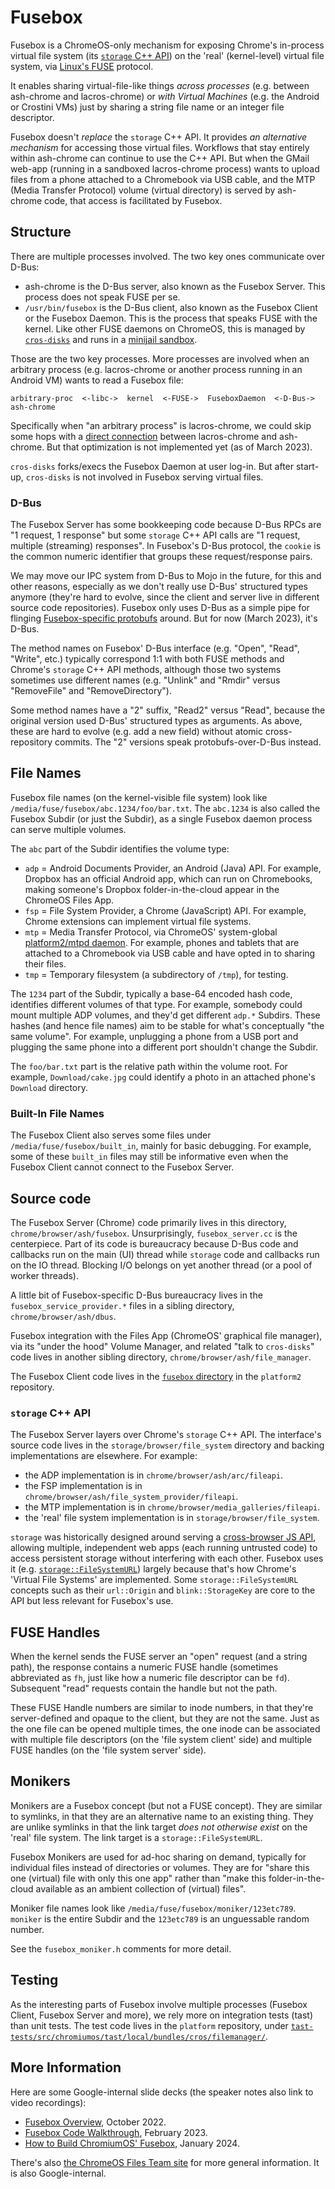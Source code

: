 # Fusebox

Fusebox is a ChromeOS-only mechanism for exposing Chrome's in-process virtual
file system (its [`storage` C++
API](https://source.chromium.org/chromium/chromium/src/+/main:storage/browser/file_system/))
on the 'real' (kernel-level) virtual file system, via [Linux's
FUSE](https://www.kernel.org/doc/html/latest/filesystems/fuse.html) protocol.

It enables sharing virtual-file-like things *across processes* (e.g. between
ash-chrome and lacros-chrome) or *with Virtual Machines* (e.g. the Android or
Crostini VMs) just by sharing a string file name or an integer file descriptor.

Fusebox doesn't *replace* the `storage` C++ API. It provides *an alternative
mechanism* for accessing those virtual files. Workflows that stay entirely
within ash-chrome can continue to use the C++ API. But when the GMail web-app
(running in a sandboxed lacros-chrome process) wants to upload files from a
phone attached to a Chromebook via USB cable, and the MTP (Media Transfer
Protocol) volume (virtual directory) is served by ash-chrome code, that access
is facilitated by Fusebox.


## Structure

There are multiple processes involved. The two key ones communicate over D-Bus:

- ash-chrome is the D-Bus server, also known as the Fusebox Server. This
  process does not speak FUSE per se.
- `/usr/bin/fusebox` is the D-Bus client, also known as the Fusebox Client or
  the Fusebox Daemon. This is the process that speaks FUSE with the kernel.
  Like other FUSE daemons on ChromeOS, this is managed by
  [`cros-disks`](https://source.chromium.org/chromiumos/chromiumos/codesearch/+/main:src/platform2/cros-disks/)
  and runs in a [minijail
  sandbox](https://source.chromium.org/chromiumos/chromiumos/codesearch/+/main:src/platform2/cros-disks/seccomp_policy).

Those are the two key processes. More processes are involved when an arbitrary
process (e.g. lacros-chrome or another process running in an Android VM) wants
to read a Fusebox file:

```
arbitrary-proc  <-libc->  kernel  <-FUSE->  FuseboxDaemon  <-D-Bus->  ash-chrome
```

Specifically when "an arbitrary process" is lacros-chrome, we could skip some
hops with a [direct
connection](https://chromium.googlesource.com/chromium/src.git/+/main/chromeos/crosapi)
between lacros-chrome and ash-chrome. But that optimization is not implemented
yet (as of March 2023).

`cros-disks` forks/execs the Fusebox Daemon at user log-in. But after start-up,
`cros-disks` is not involved in Fusebox serving virtual files.


### D-Bus

The Fusebox Server has some bookkeeping code because D-Bus RPCs are "1 request,
1 response" but some `storage` C++ API calls are "1 request, multiple
(streaming) responses". In Fusebox's D-Bus protocol, the `cookie` is the common
numeric identifier that groups these request/response pairs.

We may move our IPC system from D-Bus to Mojo in the future, for this and other
reasons, especially as we don't really use D-Bus' structured types anymore
(they're hard to evolve, since the client and server live in different source
code repositories). Fusebox only uses D-Bus as a simple pipe for flinging
[Fusebox-specific
protobufs](https://source.chromium.org/chromiumos/chromiumos/codesearch/+/main:src/platform2/system_api/dbus/fusebox/fusebox.proto)
around. But for now (March 2023), it's D-Bus.

The method names on Fusebox' D-Bus interface (e.g. "Open", "Read", "Write",
etc.) typically correspond 1:1 with both FUSE methods and Chrome's `storage`
C++ API methods, although those two systems sometimes use different names (e.g.
"Unlink" and "Rmdir" versus "RemoveFile" and "RemoveDirectory").

Some method names have a "2" suffix, "Read2" versus "Read", because the
original version used D-Bus' structured types as arguments. As above, these are
hard to evolve (e.g. add a new field) without atomic cross-repository commits.
The "2" versions speak protobufs-over-D-Bus instead.


## File Names

Fusebox file names (on the kernel-visible file system) look like
`/media/fuse/fusebox/abc.1234/foo/bar.txt`. The `abc.1234` is also called the
Fusebox Subdir (or just the Subdir), as a single Fusebox daemon process can
serve multiple volumes.

The `abc` part of the Subdir identifies the volume type:

- `adp` = Android Documents Provider, an Android (Java) API. For example,
  Dropbox has an official Android app, which can run on Chromebooks, making
  someone's Dropbox folder-in-the-cloud appear in the ChromeOS Files App.
- `fsp` = File System Provider, a Chrome (JavaScript) API. For example, Chrome
  extensions can implement virtual file systems.
- `mtp` = Media Transfer Protocol, via ChromeOS' system-global [platform2/mtpd
  daemon](https://source.chromium.org/chromiumos/chromiumos/codesearch/+/main:src/platform2/mtpd).
  For example, phones and tablets that are attached to a Chromebook via USB
  cable and have opted in to sharing their files.
- `tmp` = Temporary filesystem (a subdirectory of `/tmp`), for testing.

The `1234` part of the Subdir, typically a base-64 encoded hash code,
identifies different volumes of that type. For example, somebody could mount
multiple ADP volumes, and they'd get different `adp.*` Subdirs. These hashes
(and hence file names) aim to be stable for what's conceptually "the same
volume". For example, unplugging a phone from a USB port and plugging the same
phone into a different port shouldn't change the Subdir.

The `foo/bar.txt` part is the relative path within the volume root. For
example, `Download/cake.jpg` could identify a photo in an attached phone's
`Download` directory.


### Built-In File Names

The Fusebox Client also serves some files under `/media/fuse/fusebox/built_in`,
mainly for basic debugging. For example, some of these `built_in` files may
still be informative even when the Fusebox Client cannot connect to the Fusebox
Server.


## Source code

The Fusebox Server (Chrome) code primarily lives in this directory,
`chrome/browser/ash/fusebox`. Unsurprisingly, `fusebox_server.cc` is the
centerpiece. Part of its code is bureaucracy because D-Bus code and callbacks
run on the main (UI) thread while `storage` code and callbacks run on the IO
thread. Blocking I/O belongs on yet another thread (or a pool of worker
threads).

A little bit of Fusebox-specific D-Bus bureaucracy lives in the
`fusebox_service_provider.*` files in a sibling directory,
`chrome/browser/ash/dbus`.

Fusebox integration with the Files App (ChromeOS' graphical file manager), via
its "under the hood" Volume Manager, and related "talk to `cros-disks`" code
lives in another sibling directory, `chrome/browser/ash/file_manager`.

The Fusebox Client code lives in the [`fusebox`
directory](https://source.chromium.org/chromiumos/chromiumos/codesearch/+/main:src/platform2/fusebox/)
in the `platform2` repository.


### `storage` C++ API

The Fusebox Server layers over Chrome's `storage` C++ API. The interface's
source code lives in the `storage/browser/file_system` directory and backing
implementations are elsewhere. For example:

- the ADP implementation is in `chrome/browser/ash/arc/fileapi`.
- the FSP implementation is in `chrome/browser/ash/file_system_provider/fileapi`.
- the MTP implementation is in `chrome/browser/media_galleries/fileapi`.
- the 'real' file system implementation is in `storage/browser/file_system`.

`storage` was historically designed around serving a [cross-browser JS
API](https://developer.mozilla.org/en-US/docs/Web/API/FileSystem), allowing
multiple, independent web apps (each running untrusted code) to access
persistent storage without interfering with each other. Fusebox uses it (e.g.
[`storage::FileSystemURL`](https://source.chromium.org/chromium/chromium/src/+/main:storage/browser/file_system/file_system_url.h))
largely because that's how Chrome's 'Virtual File Systems' are implemented.
Some `storage::FileSystemURL` concepts such as their `url::Origin` and
`blink::StorageKey` are core to the API but less relevant for Fusebox's use.


## FUSE Handles

When the kernel sends the FUSE server an "open" request (and a string path),
the response contains a numeric FUSE handle (sometimes abbreviated as `fh`,
just like how a numeric file descriptor can be `fd`). Subsequent "read"
requests contain the handle but not the path.

These FUSE Handle numbers are similar to inode numbers, in that they're
server-defined and opaque to the client, but they are not the same. Just as the
one file can be opened multiple times, the one inode can be associated with
multiple file descriptors (on the 'file system client' side) and multiple FUSE
handles (on the 'file system server' side).


## Monikers

Monikers are a Fusebox concept (but not a FUSE concept). They are similar to
symlinks, in that they are an alternative name to an existing thing. They are
unlike symlinks in that the link target *does not otherwise exist* on the
'real' file system. The link target is a `storage::FileSystemURL`.

Fusebox Monikers are used for ad-hoc sharing on demand, typically for
individual files instead of directories or volumes. They are for "share this
one (virtual) file with only this one app" rather than "make this
folder-in-the-cloud available as an ambient collection of (virtual) files".

Moniker file names look like `/media/fuse/fusebox/moniker/123etc789`. `moniker`
is the entire Subdir and the `123etc789` is an unguessable random number.

See the `fusebox_moniker.h` comments for more detail.


## Testing

As the interesting parts of Fusebox involve multiple processes (Fusebox Client,
Fusebox Server and more), we rely more on integration tests (tast) than unit
tests. The test code lives in the `platform` repository, under
[`tast-tests/src/chromiumos/tast/local/bundles/cros/filemanager/`](https://source.chromium.org/chromiumos/chromiumos/codesearch/+/main:src/platform/tast-tests/src/chromiumos/tast/local/bundles/cros/filemanager/).


## More Information

Here are some Google-internal slide decks (the speaker notes also link to video
recordings):

- [Fusebox Overview](https://goto.google.com/fusebox-deck-2022), October 2022.
- [Fusebox Code
  Walkthrough](https://goto.google.com/fusebox-code-walkthrough-2023), February
  2023.
- [How to Build ChromiumOS'
  Fusebox](https://goto.google.com/how-to-build-cros-fusebox), January 2024.

There's also [the ChromeOS Files Team site](https://goto.google.com/xf-site)
for more general information. It is also Google-internal.
